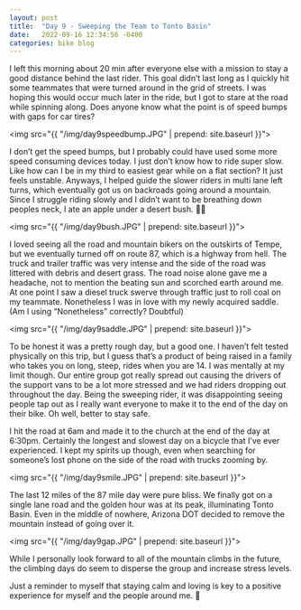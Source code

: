 ```yaml
---
layout: post
title:  "Day 9 - Sweeping the Team to Tonto Basin"
date:   2022-09-16 12:34:56 -0400
categories: bike blog
---
```


I left this morning about 20 min after everyone else with a mission to stay a good distance behind the last rider. This goal didn’t last long as I quickly hit some teammates that were turned around in the grid of streets. I was hoping this would occur much later in the ride, but I got to stare at the road while spinning along. Does anyone know what the point is of speed bumps with gaps for car tires?

<img src="{{ "/img/day9speedbump.JPG" | prepend: site.baseurl }}">

I don’t get the speed bumps, but I probably could have used some more speed consuming devices today. I just don’t know how to ride super slow. Like how can I be in my third to easiest gear while on a flat section? It just feels unstable. Anyways, I helped guide the slower riders in multi lane left turns, which eventually got us on backroads going around a mountain. Since I struggle riding slowly and I didn’t want to be breathing down peoples neck, I ate an apple under a desert bush. 🍎🌱

<img src="{{ "/img/day9bush.JPG" | prepend: site.baseurl }}">

I loved seeing all the road and mountain bikers on the outskirts of Tempe, but we eventually turned off on route 87, which is a highway from hell. The truck and trailer traffic was very intense and the side of the road was littered with debris and desert grass. The road noise alone gave me a headache, not to mention the beating sun and scorched earth around me. At one point I saw a diesel truck swerve through traffic just to roll coal on my teammate.  Nonetheless I was in love with my newly acquired saddle. (Am I using “Nonetheless” correctly? Doubtful)

<img src="{{ "/img/day9saddle.JPG" | prepend: site.baseurl }}">

To be honest it was a pretty rough day, but a good one. I haven’t felt tested physically on this trip, but I guess that’s a product of being raised in a family who takes you on long, steep, rides when you are 14. I was mentally at my limit though. Our entire group got really spread out causing the drivers of the support vans to be a lot more stressed and we had riders dropping out throughout the day. Being the sweeping rider, it was disappointing seeing people tap out as I really want everyone to make it to the end of the day on their bike. Oh well, better to stay safe.

I hit the road at 6am and made it to the church at the end of the day at 6:30pm. Certainly the longest and slowest day on a bicycle that I’ve ever experienced. I kept my spirits up though, even when searching for someone’s lost phone on the side of the road with trucks zooming by.

<img src="{{ "/img/day9smile.JPG" | prepend: site.baseurl }}">

The last 12 miles of the 87 mile day were pure bliss. We finally got on a single lane road and the golden hour was at its peak, illuminating Tonto Basin. Even in the middle of nowhere, Arizona DOT decided to remove the mountain instead of going over it.

<img src="{{ "/img/day9gap.JPG" | prepend: site.baseurl }}">

While I personally look forward to all of the mountain climbs in the future, the climbing days do seem to disperse the group and increase stress levels.

Just a reminder to myself that staying calm and loving is key to a positive experience for myself and the people around me. 🥰
